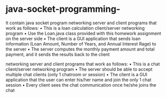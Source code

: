 # java-socket-programming-
It contain java socket program 
networking server and client programs that work as follows:
• This is a loan calculation client/server networking program
• Use the Loan.java class provided with this homework assignment on the server side
• The client is a GUI application that sends loan information (Loan Amount, Number of Years, and
Annual Interest Rage) to the server
• The server computes the monthly payment amount and total payment, and it sends the results back
to the client 

 networking server and client programs that work as follows:
• This is a chat client/server networking program
• The server should be able to accept multiple chat clients (only 1 chatroom or session)
• The client is a GUI application that the user can enter his/her name and join the only 1 chat session
• Every client sees the chat communication once he/she joins the chat 
